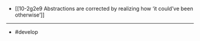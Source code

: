 - [[10-2g2e9 Abstractions are corrected by realizing how ‘it could’ve been otherwise’]]
---
- #develop
